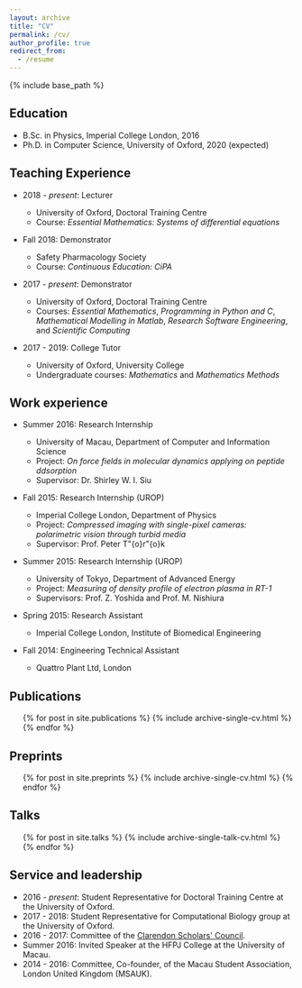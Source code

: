 ```yaml
---
layout: archive
title: "CV"
permalink: /cv/
author_profile: true
redirect_from:
  - /resume
---
```


{% include base_path %}

## Education
* B.Sc. in Physics, Imperial College London, 2016
* Ph.D. in Computer Science, University of Oxford, 2020 (expected)

## Teaching Experience
* 2018 - _present_: Lecturer
  * University of Oxford, Doctoral Training Centre
  * Course: _Essential Mathematics: Systems of differential equations_

* Fall 2018: Demonstrator
  * Safety Pharmacology Society
  * Course: _Continuous Education: CiPA_

* 2017 - _present_: Demonstrator
  * University of Oxford, Doctoral Training Centre
  * Courses: _Essential Mathematics_, _Programming in Python and C_, _Mathematical Modelling in Matlab_, _Research Software Engineering_, and _Scientific Computing_

* 2017 - 2019: College Tutor
  * University of Oxford, University College
  * Undergraduate courses: _Mathematics_ and _Mathematics Methods_

## Work experience
* Summer 2016: Research Internship
  * University of Macau, Department of Computer and Information Science
  * Project: _On force fields in molecular dynamics applying on peptide ddsorption_
  * Supervisor: Dr. Shirley W. I. Siu

* Fall 2015: Research Internship (UROP)
  * Imperial College London, Department of Physics
  * Project: _Compressed imaging with single-pixel cameras: polarimetric vision through turbid media_
  * Supervisor: Prof. Peter T\"{o}r\"{o}k

* Summer 2015: Research Internship (UROP)
  * University of Tokyo, Department of Advanced Energy
  * Project: _Measuring of density profile of electron plasma in RT-1_
  * Supervisors: Prof. Z. Yoshida and Prof. M. Nishiura

* Spring 2015: Research Assistant
  * Imperial College London, Institute of Biomedical Engineering

* Fall 2014: Engineering Technical Assistant
  * Quattro Plant Ltd, London

## Publications
  <ul>{% for post in site.publications %}
    {% include archive-single-cv.html %}
  {% endfor %}</ul>
  
## Preprints
  <ul>{% for post in site.preprints %}
    {% include archive-single-cv.html %}
  {% endfor %}</ul>
  
## Talks
  <ul>{% for post in site.talks %}
    {% include archive-single-talk-cv.html %}
  {% endfor %}</ul>
  
## Service and leadership
* 2016 - _present_: Student Representative for Doctoral Training Centre at the University of Oxford.
* 2017 - 2018: Student Representative for Computational Biology group at the University of Oxford.
* 2016 - 2017: Committee of the [Clarendon Scholars' Council](https://www.ox.ac.uk/clarendon/scholars-and-alumni/clarendon-scholars-council).
* Summer 2016: Invited Speaker at the HFPJ College at the University of Macau.
* 2014 - 2016: Committee, Co-founder, of the Macau Student Association, London United Kingdom (MSAUK).

